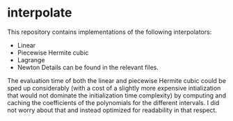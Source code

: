 # interpolate

This repository contains implementations of the following interpolators:
- Linear 
- Piecewise Hermite cubic
- Lagrange
- Newton
Details can be found in the relevant files.

The evaluation time of both the linear and piecewise Hermite cubic could be sped up considerably (with a cost of a slightly more expensive intialization that would not dominate the initialization time complexity) by computing and caching the coefficients of the polynomials for the different intervals.  I did not worry about that and instead optimized for readability in that respect.  
